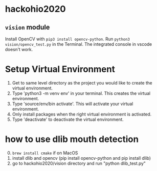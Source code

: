 # hackohio2020

## `vision` module
Install OpenCV with `pip3 install opencv-python`.
Run `python3 vision/opencv_test.py` in the Terminal. The integrated console in vscode doesn't work.

# Setup Virtual Environment #
1. Get to same level directory as the project you would like to create the virtual environment. 
2. Type 'python3 -m venv env' in your terminal. This creates the virtual environment.
3. Type 'source/env/bin activate'. This will activate your virtual environment.
4. Only install packages when the right virtual environment is activated.
5. Type 'deactivate' to deactivate the virtual environment.


# how to use dlib mouth detection
0. `brew install cmake` if on MacOS
1. install dlib and opencv (pip install opencv-python and pip install dlib)
2. go to hackohio2020/vision directory and run "python dlib_test.py"
